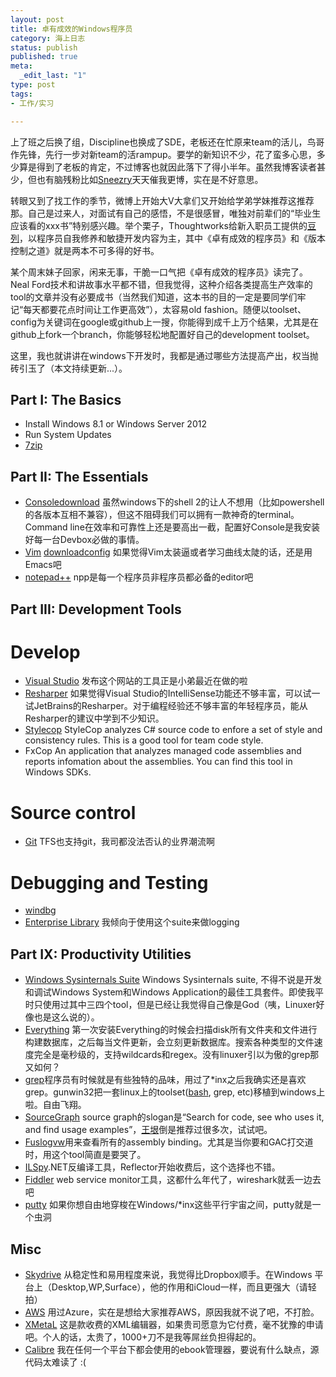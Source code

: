 ```yaml
--- 
layout: post
title: 卓有成效的Windows程序员
category: 海上日志 
status: publish 
published: true
meta: 
  _edit_last: "1"
type: post
tags: 
- 工作/实习

---
```

上了班之后换了组，Discipline也换成了SDE，老板还在忙原来team的活儿，鸟哥作先锋，先行一步对新team的活rampup。要学的新知识不少，花了蛮多心思，多少算是得到了老板的肯定，不过博客也就因此落下了得小半年。虽然我博客读者甚少，但也有脑残粉比如[Sneezry](http://www.sneezry.com)天天催我更博，实在是不好意思。

转眼又到了找工作的季节，微博上开始大V大拿们又开始给学弟学妹推荐这推荐那。自己是过来人，对面试有自己的感悟，不是很感冒，唯独对前辈们的“毕业生应该看的xxx书”特别感兴趣。举个栗子，Thoughtworks给新入职员工提供的[豆列](http://book.douban.com/doulist/3050243/)，以程序员自我修养和敏捷开发内容为主，其中《卓有成效的程序员》和《版本控制之道》就是两本不可多得的好书。

某个周末妹子回家，闲来无事，干脆一口气把《卓有成效的程序员》读完了。Neal Ford技术和讲故事水平都不错，但我觉得，这种介绍各类提高生产效率的tool的文章并没有必要成书（当然我们知道，这本书的目的一定是要同学们牢记“每天都要花点时间让工作更高效”），太容易old fashion。随便以toolset、config为关键词在google或github上一搜，你能得到成千上万个结果，尤其是在github上fork一个branch，你能够轻松地配置好自己的development toolset。

这里，我也就讲讲在windows下开发时，我都是通过哪些方法提高产出，权当抛砖引玉了（本文持续更新...）。
## Part I: The Basics

* Install Windows 8.1 or Windows Server 2012 
* Run System Updates
* [7zip](http://7-zip.org) 

## Part II: The Essentials

* [Console](http://www.hanselman.com/blog/Console2ABetterWindowsCommandPrompt.aspx)[download](http://sourceforge.net/projects/console/) 虽然windows下的shell 2的让人不想用（比如powershell的各版本互相不兼容），但这不阻碍我们可以拥有一款神奇的terminal。Command line在效率和可靠性上还是要高出一截，配置好Console是我安装好每一台Devbox必做的事情。
* [Vim](http://www.vim.org) [download](ftp://ftp.vim.org/pub/vim/pc/gvim74.exe)[config](https://github.com/rebornix/dev/tree/master/toolset/vim) 如果觉得Vim太装逼或者学习曲线太陡的话，还是用Emacs吧
* [notepad++](notepad-plus-plus.org/‎) npp是每一个程序员非程序员都必备的editor吧

## Part III: Development Tools

# Develop
* [Visual Studio](http://www.visualstudio.com/zh-cn) 发布这个网站的工具正是小弟最近在做的啦
* [Resharper](www.jetbrains.com/resharper) 如果觉得Visual Studio的IntelliSense功能还不够丰富，可以试一试JetBrains的Resharper。对于编程经验还不够丰富的年轻程序员，能从Resharper的建议中学到不少知识。
* [Stylecop](http://stylecop.codeplex.com) StyleCop analyzes C# source code to enfore a set of style and consistency rules. This is a good tool for team code style.
* FxCop An application that analyzes managed code assemblies and reports infomation about the assemblies. You can find this tool in Windows SDKs.

# Source control
* [Git](http://git-scm.com/) TFS也支持git，我司都没法否认的业界潮流啊

# Debugging and Testing
* [windbg](http://windbg.org/) 
* [Enterprise Library](entlib.codeplex.com) 我倾向于使用这个suite来做logging


## Part IX: Productivity Utilities
* [Windows Sysinternals Suite](http://technet.microsoft.com/en-us/sysinternals/bb842062) Windows Sysinternals suite, 不得不说是开发和调试Windows System和Windows Application的最佳工具套件。即使我平时只使用过其中三四个tool，但是已经让我觉得自己像是God（咦，Linuxer好像也是这么说的）。
* [Everything](http://www.voidtools.com/) 第一次安装Everything的时候会扫描disk所有文件夹和文件进行构建数据库，之后每当文件更新，会立刻更新数据库。搜索各种类型的文件速度完全是毫秒级的，支持wildcards和regex。没有linuxer引以为傲的grep那又如何？
* [grep](http://gnuwin32.sourceforge.net/packages/grep.htm)程序员有时候就是有些独特的品味，用过了\*inx之后我确实还是喜欢grep。gunwin32把一套linux上的toolset([bash](http://www.steve.org.uk/Software/bash/), grep, etc)移植到windows上啦。自由飞翔。
* [SourceGraph](https://sourcegraph.com/) source graph的slogan是“Search for code, see who uses it, and find usage examples”，[王垠](https://github.com/yinwang0/)倒是推荐过很多次，试试吧。
* [Fuslogvw](http://msdn.microsoft.com/en-us/library/e74a18c4(v=vs.110).aspx)用来查看所有的assembly binding。尤其是当你要和GAC打交道时，用这个tool简直是要哭了。
* [ILSpy](ilspy.net).NET反编译工具，Reflector开始收费后，这个选择也不错。
* [Fiddler](fiddler2.com) web service monitor工具，这都什么年代了，wireshark就丢一边去吧
* [putty](www.putty.org) 如果你想自由地穿梭在Windows/\*inx这些平行宇宙之间，putty就是一个虫洞


## Misc
* [Skydrive](https://skydrive.live.com) 从稳定性和易用程度来说，我觉得比Dropbox顺手。在Windows 平台上（Desktop,WP,Surface），他的作用和iCloud一样，而且更强大（请轻拍）
* [AWS](http://aws.amazon.com) 用过Azure，实在是想给大家推荐AWS，原因我就不说了吧，不打脸。
* [XMetaL](http://xmetal.com) 这是款收费的XML编辑器，如果贵司愿意为它付费，毫不犹豫的申请吧。个人的话，太贵了，1000+刀不是我等屌丝负担得起的。
* [Calibre](http://calibre-ebook.com) 我在任何一个平台下都会使用的ebook管理器，要说有什么缺点，源代码太难读了 :(
